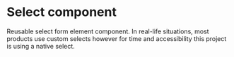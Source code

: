 # Select component

Reusable select form element component. In real-life situations, most products use custom selects however for time and accessibility this project is using a native select.
